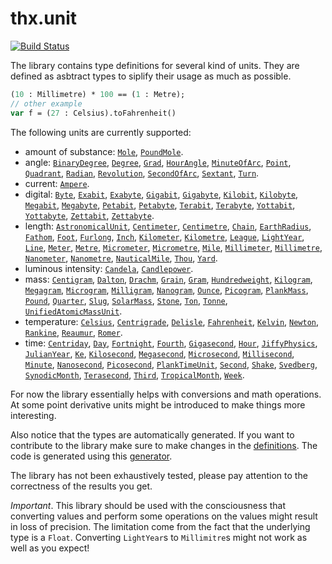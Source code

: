# thx.unit

[![Build Status](https://travis-ci.org/fponticelli/thx.unit.svg)](https://travis-ci.org/fponticelli/thx.unit)

The library contains type definitions for several kind of units. They are defined as asbtract types to siplify their usage as much as possible.

```haxe
(10 : Millimetre) * 100 == (1 : Metre);
// other example
var f = (27 : Celsius).toFahrenheit()
```

The following units are currently supported:

  * amount of substance: [`Mole`](/src/thx/unit/amountofsubstance/Mole.hx), [`PoundMole`](/src/thx/unit/amountofsubstance/PoundMole.hx).
  * angle: [`BinaryDegree`](/src/thx/unit/angle/BinaryDegree.hx), [`Degree`](/src/thx/unit/angle/Degree.hx), [`Grad`](/src/thx/unit/angle/Grad.hx), [`HourAngle`](/src/thx/unit/angle/HourAngle.hx), [`MinuteOfArc`](/src/thx/unit/angle/MinuteOfArc.hx), [`Point`](/src/thx/unit/angle/Point.hx), [`Quadrant`](/src/thx/unit/angle/Quadrant.hx), [`Radian`](/src/thx/unit/angle/Radian.hx), [`Revolution`](/src/thx/unit/angle/Revolution.hx), [`SecondOfArc`](/src/thx/unit/angle/SecondOfArc.hx), [`Sextant`](/src/thx/unit/angle/Sextant.hx), [`Turn`](/src/thx/unit/angle/Turn.hx).
  * current: [`Ampere`](/src/thx/unit/current/Ampere.hx).
  * digital: [`Byte`](/src/thx/unit/digital/Byte.hx), [`Exabit`](/src/thx/unit/digital/Exabit.hx), [`Exabyte`](/src/thx/unit/digital/Exabyte.hx), [`Gigabit`](/src/thx/unit/digital/Gigabit.hx), [`Gigabyte`](/src/thx/unit/digital/Gigabyte.hx), [`Kilobit`](/src/thx/unit/digital/Kilobit.hx), [`Kilobyte`](/src/thx/unit/digital/Kilobyte.hx), [`Megabit`](/src/thx/unit/digital/Megabit.hx), [`Megabyte`](/src/thx/unit/digital/Megabyte.hx), [`Petabit`](/src/thx/unit/digital/Petabit.hx), [`Petabyte`](/src/thx/unit/digital/Petabyte.hx), [`Terabit`](/src/thx/unit/digital/Terabit.hx), [`Terabyte`](/src/thx/unit/digital/Terabyte.hx), [`Yottabit`](/src/thx/unit/digital/Yottabit.hx), [`Yottabyte`](/src/thx/unit/digital/Yottabyte.hx), [`Zettabit`](/src/thx/unit/digital/Zettabit.hx), [`Zettabyte`](/src/thx/unit/digital/Zettabyte.hx).
  * length:  [`AstronomicalUnit`](/src/thx/unit/length/AstronomicalUnit.hx), [`Centimeter`](/src/thx/unit/length/Centimeter.hx), [`Centimetre`](/src/thx/unit/length/Centimetre.hx), [`Chain`](/src/thx/unit/length/Chain.hx), [`EarthRadius`](/src/thx/unit/length/EarthRadius.hx), [`Fathom`](/src/thx/unit/length/Fathom.hx), [`Foot`](/src/thx/unit/length/Foot.hx), [`Furlong`](/src/thx/unit/length/Furlong.hx), [`Inch`](/src/thx/unit/length/Inch.hx), [`Kilometer`](/src/thx/unit/length/Kilometer.hx), [`Kilometre`](/src/thx/unit/length/Kilometre.hx), [`League`](/src/thx/unit/length/League.hx), [`LightYear`](/src/thx/unit/length/LightYear.hx), [`Line`](/src/thx/unit/length/Line.hx), [`Meter`](/src/thx/unit/length/Meter.hx), [`Metre`](/src/thx/unit/length/Metre.hx), [`Micrometer`](/src/thx/unit/length/Micrometer.hx), [`Micrometre`](/src/thx/unit/length/Micrometre.hx), [`Mile`](/src/thx/unit/length/Mile.hx), [`Millimeter`](/src/thx/unit/length/Millimeter.hx), [`Millimetre`](/src/thx/unit/length/Millimetre.hx), [`Nanometer`](/src/thx/unit/length/Nanometer.hx), [`Nanometre`](/src/thx/unit/length/Nanometre.hx), [`NauticalMile`](/src/thx/unit/length/NauticalMile.hx), [`Thou`](/src/thx/unit/length/Thou.hx), [`Yard`](/src/thx/unit/length/Yard.hx).
  * luminous intensity: [`Candela`](/src/thx/unit/luminousintensity/Candela.hx), [`Candlepower`](/src/thx/unit/luminousintensity/Candlepower.hx).
  * mass: [`Centigram`](/src/thx/unit/mass/Centigram.hx), [`Dalton`](/src/thx/unit/mass/Dalton.hx), [`Drachm`](/src/thx/unit/mass/Drachm.hx), [`Grain`](/src/thx/unit/mass/Grain.hx), [`Gram`](/src/thx/unit/mass/Gram.hx), [`Hundredweight`](/src/thx/unit/mass/Hundredweight.hx), [`Kilogram`](/src/thx/unit/mass/Kilogram.hx), [`Megagram`](/src/thx/unit/mass/Megagram.hx), [`Microgram`](/src/thx/unit/mass/Microgram.hx), [`Milligram`](/src/thx/unit/mass/Milligram.hx), [`Nanogram`](/src/thx/unit/mass/Nanogram.hx), [`Ounce`](/src/thx/unit/mass/Ounce.hx), [`Picogram`](/src/thx/unit/mass/Picogram.hx), [`PlankMass`](/src/thx/unit/mass/PlankMass.hx), [`Pound`](/src/thx/unit/mass/Pound.hx), [`Quarter`](/src/thx/unit/mass/Quarter.hx), [`Slug`](/src/thx/unit/mass/Slug.hx), [`SolarMass`](/src/thx/unit/mass/SolarMass.hx), [`Stone`](/src/thx/unit/mass/Stone.hx), [`Ton`](/src/thx/unit/mass/Ton.hx), [`Tonne`](/src/thx/unit/mass/Tonne.hx), [`UnifiedAtomicMassUnit`](/src/thx/unit/mass/UnifiedAtomicMassUnit.hx).
  * temperature: [`Celsius`](/src/thx/unit/temperature/Celsius.hx), [`Centrigrade`](/src/thx/unit/temperature/Centrigrade.hx), [`Delisle`](/src/thx/unit/temperature/Delisle.hx), [`Fahrenheit`](/src/thx/unit/temperature/Fahrenheit.hx), [`Kelvin`](/src/thx/unit/temperature/Kelvin.hx), [`Newton`](/src/thx/unit/temperature/Newton.hx), [`Rankine`](/src/thx/unit/temperature/Rankine.hx), [`Reaumur`](/src/thx/unit/temperature/Reaumur.hx), [`Romer`](/src/thx/unit/temperature/Romer.hx).
  * time: [`Centriday`](/src/thx/unit/time/Centriday.hx), [`Day`](/src/thx/unit/time/Day.hx), [`Fortnight`](/src/thx/unit/time/Fortnight.hx), [`Fourth`](/src/thx/unit/time/Fourth.hx), [`Gigasecond`](/src/thx/unit/time/Gigasecond.hx), [`Hour`](/src/thx/unit/time/Hour.hx), [`JiffyPhysics`](/src/thx/unit/time/JiffyPhysics.hx), [`JulianYear`](/src/thx/unit/time/JulianYear.hx), [`Ke`](/src/thx/unit/time/Ke.hx), [`Kilosecond`](/src/thx/unit/time/Kilosecond.hx), [`Megasecond`](/src/thx/unit/time/Megasecond.hx), [`Microsecond`](/src/thx/unit/time/Microsecond.hx), [`Millisecond`](/src/thx/unit/time/Millisecond.hx), [`Minute`](/src/thx/unit/time/Minute.hx), [`Nanosecond`](/src/thx/unit/time/Nanosecond.hx), [`Picosecond`](/src/thx/unit/time/Picosecond.hx), [`PlankTimeUnit`](/src/thx/unit/time/PlankTimeUnit.hx), [`Second`](/src/thx/unit/time/Second.hx), [`Shake`](/src/thx/unit/time/Shake.hx), [`Svedberg`](/src/thx/unit/time/Svedberg.hx), [`SynodicMonth`](/src/thx/unit/time/SynodicMonth.hx), [`Terasecond`](/src/thx/unit/time/Terasecond.hx), [`Third`](/src/thx/unit/time/Third.hx), [`TropicalMonth`](/src/thx/unit/time/TropicalMonth.hx), [`Week`](/src/thx/unit/time/Week.hx).

For now the library essentially helps with conversions and math operations. At some point derivative units might be introduced to make things more interesting.

Also notice that the types are automatically generated. If you want to contribute to the library make sure to make changes in the [definitions](/definitions/). The code is generated using this [generator](https://github.com/fponticelli/generator).

The library has not been exhaustively tested, please pay attention to the correctness of the results you get.

*Important*. This library should be used with the consciousness that converting values and perform some operations on the values might result in loss of precision. The limitation come from the fact that the underlying type is a `Float`. Converting `LightYear`s to `Millimitre`s might not work as well as you expect!
